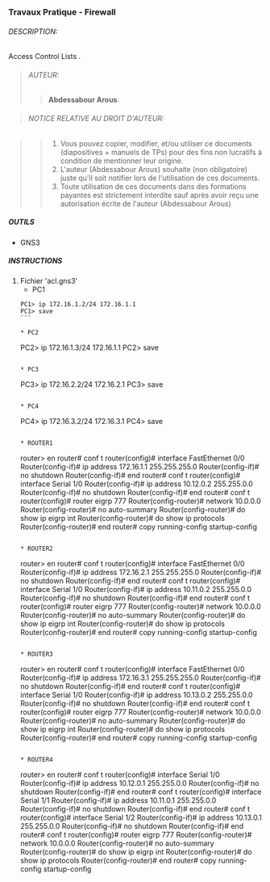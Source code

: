 ### Travaux Pratique - Firewall

###### DESCRIPTION:
Access Control Lists .

> ###### AUTEUR:
> > **Abdessabour Arous**.


> ###### NOTICE RELATIVE AU DROIT D'AUTEUR:

> >  1. Vous pouvez copier, modifier, et/ou utiliser ce documents (diapositives + manuels de TPs) pour des fins non lucratifs à condition de mentionner leur origine.
> >  2. L'auteur (Abdessabour Arous) souhaite (non obligatoire) juste qu'il soit notifier lors de l'utilisation de ces documents.
> >  3. Toute utilisation de ces documents dans des formations payantes est strictement interdite sauf après avoir reçu une autorisation écrite de l'auteur (Abdessabour Arous)


##### OUTILS
- GNS3

##### INSTRUCTIONS
1. Fichier 'acl.gns3'
	* PC1
	````
	PC1> ip 172.16.1.2/24 172.16.1.1
	PC1> save
	```
	
	* PC2
	````
	PC2> ip 172.16.1.3/24 172.16.1.1
	PC2> save
	```
	
	* PC3
	````
	PC3> ip 172.16.2.2/24 172.16.2.1
	PC3> save
	```
	
	* PC4
	````
	PC4> ip 172.16.3.2/24 172.16.3.1
	PC4> save
	```
	
	* ROUTER1
	````
	router> en
	router# conf t
	router(config)# interface FastEthernet 0/0
	Router(config-if)# ip address 172.16.1.1 255.255.255.0
	Router(config-if)# no shutdown
	Router(config-if)# end
	router# conf t
	router(config)# interface Serial 1/0
	Router(config-if)# ip address 10.12.0.2 255.255.0.0
	Router(config-if)# no shutdown
	Router(config-if)# end
	router# conf t
	router(config)# router eigrp 777
	Router(config-router)# network 10.0.0.0
	Router(config-router)# no auto-summary
	Router(config-router)# do show ip eigrp int
	Router(config-router)# do show ip protocols
	Router(config-router)# end
	router# copy running-config startup-config
	```
	
	* ROUTER2
	````
	router> en
	router# conf t
	router(config)# interface FastEthernet 0/0
	Router(config-if)# ip address 172.16.2.1 255.255.255.0
	Router(config-if)# no shutdown
	Router(config-if)# end
	router# conf t
	router(config)# interface Serial 1/0
	Router(config-if)# ip address 10.11.0.2 255.255.0.0
	Router(config-if)# no shutdown
	Router(config-if)# end
	router# conf t
	router(config)# router eigrp 777
	Router(config-router)# network 10.0.0.0
	Router(config-router)# no auto-summary
	Router(config-router)# do show ip eigrp int
	Router(config-router)# do show ip protocols
	Router(config-router)# end
	router# copy running-config startup-config
	```
	
	* ROUTER3
	````
	router> en
	router# conf t
	router(config)# interface FastEthernet 0/0
	Router(config-if)# ip address 172.16.3.1 255.255.255.0
	Router(config-if)# no shutdown
	Router(config-if)# end
	router# conf t
	router(config)# interface Serial 1/0
	Router(config-if)# ip address 10.13.0.2 255.255.0.0
	Router(config-if)# no shutdown
	Router(config-if)# end
	router# conf t
	router(config)# router eigrp 777
	Router(config-router)# network 10.0.0.0
	Router(config-router)# no auto-summary
	Router(config-router)# do show ip eigrp int
	Router(config-router)# do show ip protocols
	Router(config-router)# end
	router# copy running-config startup-config
	```
	
	* ROUTER4
	````
	router> en
	router# conf t
	router(config)# interface Serial 1/0
	Router(config-if)# ip address 10.12.0.1 255.255.0.0
	Router(config-if)# no shutdown
	Router(config-if)# end
	router# conf t
	router(config)# interface Serial 1/1
	Router(config-if)# ip address 10.11.0.1 255.255.0.0
	Router(config-if)# no shutdown
	Router(config-if)# end
	router# conf t
	router(config)# interface Serial 1/2
	Router(config-if)# ip address 10.13.0.1 255.255.0.0
	Router(config-if)# no shutdown
	Router(config-if)# end
	router# conf t
	router(config)# router eigrp 777
	Router(config-router)# network 10.0.0.0
	Router(config-router)# no auto-summary
	Router(config-router)# do show ip eigrp int
	Router(config-router)# do show ip protocols
	Router(config-router)# end
	router# copy running-config startup-config
	```